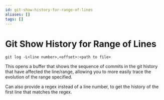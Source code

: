 ```yaml
---
id: git-show-history-for-range-of-lines
aliases: []
tags: []
---
```


# Git Show History for Range of Lines

`git log -L<line number>,<offset>:<path to file>`

This opens a buffer that shows the sequence of commits in the git history that have affected the line/range, allowing you to more easily trace the evolution of the range specified.

Can also provide a regex instead of a line number, to get the history of the first line that matches the regex.
